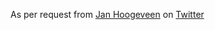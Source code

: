 As per request from [Jan Hoogeveen](https://github.com/janhoogeveen) on [Twitter](https://twitter.com/janhoogeveen/status/1356289337328070658?s=20)